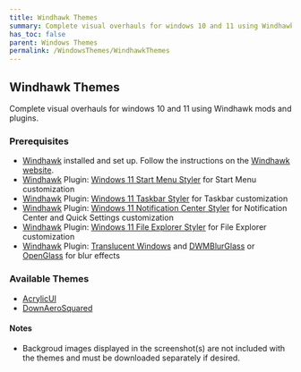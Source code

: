 ```yaml
---
title: Windhawk Themes
summary: Complete visual overhauls for windows 10 and 11 using Windhawk mods and plugins
has_toc: false
parent: Windows Themes
permalink: /WindowsThemes/WindhawkThemes
---
```


## Windhawk Themes
Complete visual overhauls for windows 10 and 11 using Windhawk mods and plugins.

### Prerequisites

- [Windhawk](https://windhawk.net/) installed and set up. Follow the instructions on the [Windhawk website](https://windhawk.net/).
- [Windhawk](https://windhawk.net/) Plugin: [Windows 11 Start Menu Styler](https://windhawk.net/mods/w11-start-menu-styler) for Start Menu customization
- [Windhawk](https://windhawk.net/) Plugin: [Windows 11 Taskbar Styler](https://windhawk.net/mods/w11-taskbar-styler) for Taskbar customization
- [Windhawk](https://windhawk.net/) Plugin: [Windows 11 Notification Center Styler](https://windhawk.net/mods/w11-notification-center-styler) for Notification Center and Quick Settings customization
- [Windhawk](https://windhawk.net/) Plugin: [Windows 11 File Explorer Styler](https://windhawk.net/mods/w11-file-explorer-styler) for File Explorer customization
- [Windhawk](https://windhawk.net/) Plugin: [Translucent Windows](https://windhawk.net/mods/translucent-windows) and [DWMBlurGlass](https://github.com/Maplespe/DWMBlurGlass) or [OpenGlass](https://virtualcustoms.net/showthread.php/88998-OpenGlass-Installer-for-Windows-11-22H2) for blur effects

### Available Themes

- [AcrylicUI](/WindowsThemes/WindhawkThemes/AcrylicUI)
- [DownAeroSquared](/WindowsThemes/WindhawkThemes/DownAeroSquared)

#### Notes
- Backgroud images displayed in the screenshot(s) are not included with the themes and must be downloaded separately if desired.

